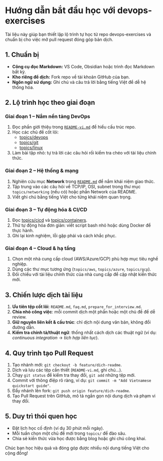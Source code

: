 # Hướng dẫn bắt đầu học với devops-exercises

Tài liệu này giúp bạn thiết lập lộ trình tự học từ repo devops-exercises và chuẩn bị cho việc mở pull request đóng góp bản dịch.

## 1. Chuẩn bị

- **Công cụ đọc Markdown:** VS Code, Obsidian hoặc trình đọc Markdown bất kỳ.
- **Kho riêng để dịch:** Fork repo về tài khoản GitHub của bạn.
- **Ngôn ngữ sử dụng:** Ghi chú và câu trả lời bằng tiếng Việt để dễ hệ thống hóa.

## 2. Lộ trình học theo giai đoạn

### Giai đoạn 1 – Nắm nền tảng DevOps
1. Đọc phần giới thiệu trong [`README-vi.md`](../../README-vi.md) để hiểu cấu trúc repo.
2. Học các chủ đề cốt lõi:
   - [topics/devops](../../topics/devops/README.md)
   - [topics/git](../../topics/git/README.md)
   - [topics/linux](../../topics/linux/README.md)
3. Làm bài tập nhỏ: tự trả lời các câu hỏi rồi kiểm tra chéo với tài liệu chính thức.

### Giai đoạn 2 – Hệ thống & mạng
1. Nghiên cứu mục **Network** trong [`README.md`](../../README.md) để nắm khái niệm giao thức.
2. Tập trung vào các câu hỏi về TCP/IP, OSI, subnet trong thư mục `topics/networking` (nếu có) hoặc phần Network của README.
3. Viết ghi chú bằng tiếng Việt cho từng khái niệm quan trọng.

### Giai đoạn 3 – Tự động hóa & CI/CD
1. Đọc [topics/cicd](../../topics/cicd/README.md) và [topics/containers](../../topics/containers/README.md).
2. Thử tự động hóa đơn giản: viết script bash nhỏ hoặc dùng Docker để thực hành.
3. Ghi lại kinh nghiệm, lỗi gặp phải và cách khắc phục.

### Giai đoạn 4 – Cloud & hạ tầng
1. Chọn một nhà cung cấp cloud (AWS/Azure/GCP) phù hợp mục tiêu nghề nghiệp.
2. Dùng các thư mục tương ứng (`topics/aws`, `topics/azure`, `topics/gcp`).
3. Đối chiếu với tài liệu chính thức của nhà cung cấp để cập nhật kiến thức mới.

## 3. Chiến lược dịch tài liệu

1. **Ưu tiên tệp cốt lõi**: `README.md`, `faq.md`, `prepare_for_interview.md`.
2. **Chia nhỏ công việc**: mỗi commit dịch một phần hoặc một chủ đề để dễ review.
3. **Giữ nguyên liên kết & cấu trúc**: chỉ dịch nội dung văn bản, không đổi đường dẫn.
4. **Kiểm tra chính tả/thuật ngữ**: thống nhất cách dịch các thuật ngữ (ví dụ: *continuous integration* → *tích hợp liên tục*).

## 4. Quy trình tạo Pull Request

1. Tạo nhánh mới: `git checkout -b feature/dich-readme`.
2. Dịch và lưu các tệp cần thiết (`README-vi.md`, ghi chú...).
3. Chạy `git status` để kiểm tra thay đổi, `git add` những tệp mới.
4. Commit với thông điệp rõ ràng, ví dụ: `git commit -m "Add Vietnamese quickstart guide"`.
5. Đẩy nhánh lên fork: `git push origin feature/dich-readme`.
6. Tạo Pull Request trên GitHub, mô tả ngắn gọn nội dung dịch và phạm vi thay đổi.

## 5. Duy trì thói quen học

- Đặt lịch học cố định (ví dụ 30 phút mỗi ngày).
- Mỗi tuần chọn một chủ đề mới trong `topics/` để đào sâu.
- Chia sẻ kiến thức vừa học được bằng blog hoặc ghi chú công khai.

Chúc bạn học hiệu quả và đóng góp được nhiều nội dung tiếng Việt cho cộng đồng!


